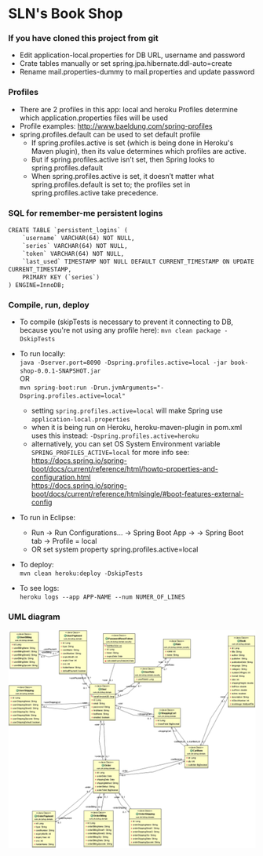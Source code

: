 # SLN's Book Shop

### If you have cloned this project from git	
- Edit application-local.properties for DB URL, username and password
- Crate tables manually or set spring.jpa.hibernate.ddl-auto=create
- Rename mail.properties-dummy to mail.properties and update password

### Profiles
- There are 2 profiles in this app: local and heroku
	Profiles determine which application.properties files will be used
- Profile examples: http://www.baeldung.com/spring-profiles
- spring.profiles.default can be used to set default profile
	- If spring.profiles.active is set (which is being done in Heroku's Maven plugin), then its value determines which profiles are active.
	- But if spring.profiles.active isn’t set, then Spring looks to spring.profiles.default
	- When spring.profiles.active is set, it doesn’t matter what spring.profiles.default is set to; the profiles set in spring.profiles.active take precedence.

### SQL for remember-me persistent logins
```
CREATE TABLE `persistent_logins` (
	`username` VARCHAR(64) NOT NULL,
	`series` VARCHAR(64) NOT NULL,
	`token` VARCHAR(64) NOT NULL,
	`last_used` TIMESTAMP NOT NULL DEFAULT CURRENT_TIMESTAMP ON UPDATE CURRENT_TIMESTAMP,
	PRIMARY KEY (`series`)
) ENGINE=InnoDB;
``` 

### Compile, run, deploy
- To compile (skipTests is necessary to prevent it connecting to DB, because you're not using any profile here):
`mvn clean package -DskipTests`
	
- To run locally:  
`java -Dserver.port=8090 -Dspring.profiles.active=local -jar book-shop-0.0.1-SNAPSHOT.jar`  
OR  
`mvn spring-boot:run -Drun.jvmArguments="-Dspring.profiles.active=local"`
	- setting `spring.profiles.active=local` will make Spring use `application-local.properties`
	- when it is being run on Heroku, heroku-maven-plugin in pom.xml uses this instead: `-Dspring.profiles.active=heroku`
	- alternatively, you can set OS System Environment variable `SPRING_PROFILES_ACTIVE=local`
	for more info see:  
	https://docs.spring.io/spring-boot/docs/current/reference/html/howto-properties-and-configuration.html  
	https://docs.spring.io/spring-boot/docs/current/reference/htmlsingle/#boot-features-external-config

- To run in Eclipse:  
	- Run -> Run Configurations... -> Spring Boot App -> <book-shop> -> Spring Boot tab -> Profile = local
	- OR set system property spring.profiles.active=local

- To deploy:  
`mvn clean heroku:deploy -DskipTests`

- To see logs:  
`heroku logs --app APP-NAME --num NUMER_OF_LINES`

### UML diagram
![alt text](https://raw.githubusercontent.com/randle2000/book-shop/master/UML.png "My UML")